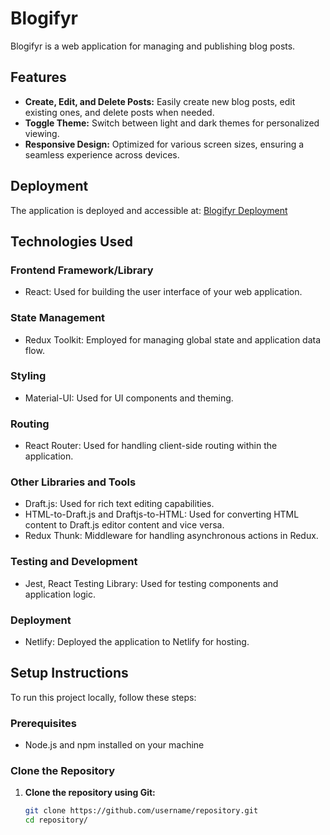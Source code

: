 # Blogifyr

Blogifyr is a web application for managing and publishing blog posts.

## Features

- **Create, Edit, and Delete Posts:** Easily create new blog posts, edit existing ones, and delete posts when needed.
- **Toggle Theme:** Switch between light and dark themes for personalized viewing.
- **Responsive Design:** Optimized for various screen sizes, ensuring a seamless experience across devices.

## Deployment

The application is deployed and accessible at: [Blogifyr Deployment](https://blogifyr.netlify.app/)

## Technologies Used

### Frontend Framework/Library

- React: Used for building the user interface of your web application.

### State Management

- Redux Toolkit: Employed for managing global state and application data flow.

### Styling

- Material-UI: Used for UI components and theming.

### Routing

- React Router: Used for handling client-side routing within the application.

### Other Libraries and Tools

- Draft.js: Used for rich text editing capabilities.
- HTML-to-Draft.js and Draftjs-to-HTML: Used for converting HTML content to Draft.js editor content and vice versa.
- Redux Thunk: Middleware for handling asynchronous actions in Redux.

### Testing and Development

- Jest, React Testing Library: Used for testing components and application logic.

### Deployment

- Netlify: Deployed the application to Netlify for hosting.

## Setup Instructions

To run this project locally, follow these steps:

### Prerequisites

- Node.js and npm installed on your machine

### Clone the Repository

1. **Clone the repository using Git:**

   ```bash
   git clone https://github.com/username/repository.git
   cd repository/
